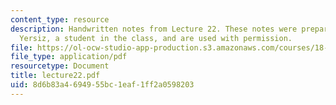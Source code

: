 ```yaml
---
content_type: resource
description: Handwritten notes from Lecture 22. These notes were prepared by Melike
  Yersiz, a student in the class, and are used with permission.
file: https://ol-ocw-studio-app-production.s3.amazonaws.com/courses/18-075-advanced-calculus-for-engineers-fall-2004/8d6b83a4694955bc1eaf1ff2a0598203_lecture22.pdf
file_type: application/pdf
resourcetype: Document
title: lecture22.pdf
uid: 8d6b83a4-6949-55bc-1eaf-1ff2a0598203
---
```

